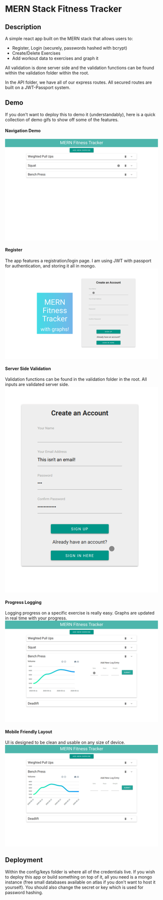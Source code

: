 # MERN Stack Fitness Tracker

## Description
A simple react app built on the MERN stack that allows users to:
- Register, Login (securely, passwords hashed with bcrypt)
- Create/Delete Exercises
- Add workout data to exercises and graph it

All validation is done server side and the validation functions can be found within the validation folder within the root.

In the API folder, we have all of our express routes. All secured routes are built on a JWT-Passport system. 
## Demo
If you don't want to deploy this to demo it (understandably), here is a quick collection of demo gifs to show off some of the features.

#### Navigation Demo
![Navigation Demo](demo/homenav.gif)

#### Register
The app features a registration/login page. I am using JWT with passport for authentication, and storing it all in mongo.
![Registration Demo](demo/register.gif)

#### Server Side Validation
Validation functions can be found in the validation folder in the root. All inputs are validated server side.
![Validation Demo](demo/validation.gif)

#### Progress Logging
Logging progress on a specific exercise is really easy. Graphs are updated in real time with your progress.
![Progress Demo](demo/addlog.gif)

#### Mobile Friendly Layout
UI is designed to be clean and usable on any size of device.
![Mobile Demo](demo/mobile.gif)

## Deployment

Within the config/keys folder is where all of the credentials live. If you wish to deploy this app or build something on top of it, all you need is a mongo instance (free small databases available on atlas if you don't want to host it yourself). You should also change the secret or key which is used for password hashing. 
